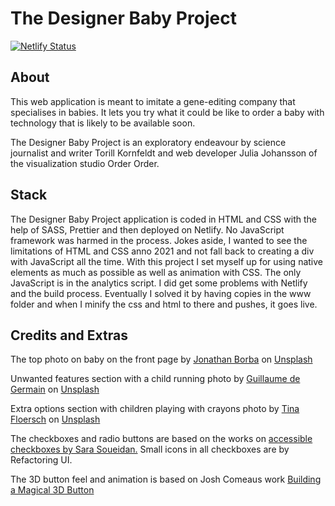 # The Designer Baby Project

[![Netlify Status](https://api.netlify.com/api/v1/badges/1e134363-46d7-433c-9341-2db0e630eb1f/deploy-status)](https://app.netlify.com/sites/cranky-mccarthy-037251/deploys)

## About

This web application is meant to imitate a gene-editing company that
specialises in babies. It lets you try what it could be like to order a baby
with technology that is likely to be available soon.

The Designer Baby Project is an exploratory endeavour by science journalist and
writer Torill Kornfeldt and web developer Julia Johansson of the visualization
studio Order Order.

## Stack

The Designer Baby Project application is coded in HTML and CSS with the
help of SASS, Prettier and then deployed on Netlify. No JavaScript
framework was harmed in the process. Jokes aside, I wanted to see the
limitations of HTML and CSS anno 2021 and not fall back to creating a div with
JavaScript all the time. With this project I set myself up for using native
elements as much as possible as well as animation with CSS. The only JavaScript
is in the analytics script. I did get some problems with Netlify and the build
process. Eventually I solved it by having copies in the www folder and when I
minify the css and html to there and pushes, it goes live.


## Credits and Extras

The top photo on baby on the front page by [Jonathan
Borba](https://unsplash.com/@jonathanborba) on
[Unsplash](https://unsplash.com/photos/V3huxxhsztI)

Unwanted features section with a child running photo by [Guillaume de
Germain](https://unsplash.com/@guillaumedegermain) on
[Unsplash](https://unsplash.com/photos/8pfI-L-acL4)

Extra options section with children playing with crayons photo by [Tina
Floersch](https://unsplash.com/@tfloersch) on
[Unsplash](https://unsplash.com/photos/8pfI-L-acL4)

The checkboxes and radio buttons are based on the works on
[accessible checkboxes by Sara Soueidan.](https://www.sarasoueidan.com/blog/inclusively-hiding-and-styling-checkboxes-and-radio-buttons/)
Small icons in all checkboxes are by Refactoring UI.

The 3D button feel and animation is based on Josh Comeaus work
[Building a Magical 3D Button](https://www.joshwcomeau.com/animation/3d-button/)
